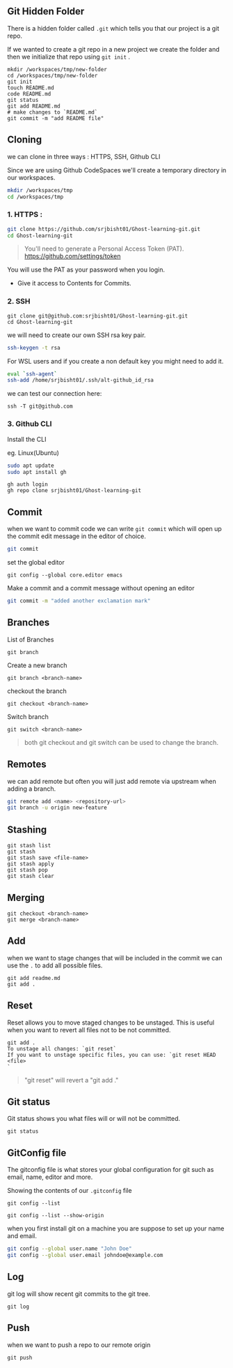 ## Git Hidden Folder

There is a hidden folder called `.git` which tells you that our project is a git repo.

If we wanted to create a git repo in a new project we create the folder and then we initialize that repo using `git init` .

```
mkdir /workspaces/tmp/new-folder
cd /workspaces/tmp/new-folder
git init
touch README.md
code README.md
git status
git add README.md
# make changes to `README.md`
git commit -m "add README file"
```



## Cloning

we can clone in three ways : HTTPS, SSH, Github CLI

Since we are using Github CodeSpaces we'll create a temporary directory in our workspaces.

```sh
mkdir /workspaces/tmp
cd /workspaces/tmp
```

### 1. HTTPS : 

```sh
git clone https://github.com/srjbisht01/Ghost-learning-git.git
cd Ghost-learning-git
```

> You'll need to generate a Personal Access Token (PAT). 
https://github.com/settings/token 

You will use the PAT as your password when you login. 

- Give it access to Contents for Commits. 


### 2. SSH

```ssh
git clone git@github.com:srjbisht01/Ghost-learning-git.git
cd Ghost-learning-git
```

we will need to create our own SSH rsa key pair. 
```sh
ssh-keygen -t rsa
```

For WSL users and if you create a non default key you might need to add it.
```sh
eval `ssh-agent`
ssh-add /home/srjbisht01/.ssh/alt-github_id_rsa
``` 

we can test our connection here:
```
ssh -T git@github.com
```


### 3. Github CLI

Install the CLI

eg. Linux(Ubuntu)
```sh
sudo apt update
sudo apt install gh
```

```
gh auth login
gh repo clone srjbisht01/Ghost-learning-git
```



## Commit

when we want to commit code we can write `git commit` which will open up the commit edit message in the editor of choice.

```sh
git commit
```

set the global editor

```
git config --global core.editor emacs  
```

Make a commit and a commit message without opening an editor
```sh
git commit -m "added another exclamation mark"
```



## Branches

List of Branches
```
git branch 
```

Create a new branch
```
git branch <branch-name>
```

checkout the branch
```
git checkout <branch-name>
```


Switch branch 
```
git switch <branch-name>
```

> both git checkout and git switch can be used to change the branch.  




## Remotes

we can add remote but often you will just add remote via upstream when adding a branch.

```sh
git remote add <name> <repository-url>
git branch -u origin new-feature
```



## Stashing

```
git stash list
git stash
git stash save <file-name>
git stash apply
git stash pop 
git stash clear
```




## Merging

```
git checkout <branch-name>
git merge <branch-name>
```




## Add

when we want to stage changes that will be included in the commit we can use the `.` to add all possible files.
```
git add readme.md
git add .
```

## Reset

Reset allows you to move staged changes to be unstaged. 
This is useful when you want to revert all files not to be not committed.

```
git add . 
To unstage all changes: `git reset` 
If you want to unstage specific files, you can use: `git reset HEAD <file>
`
```

> "git reset" will revert a "git add ."


## Git status

Git status shows you what files will or will not be committed.

```
git status
```


## GitConfig file

The gitconfig file is what stores your global configuration for git such as email, name, editor and more. 

Showing the contents of our `.gitconfig` file
```
git config --list
```

```
git config --list --show-origin
```

when you first install git on a machine you are suppose to set up your name and email.

```sh
git config --global user.name "John Doe"
git config --global user.email johndoe@example.com
```


## Log 

git log will show recent git commits to the git tree. 

```
git log
```


## Push

when we want to push a repo to our remote origin

```
git push
```